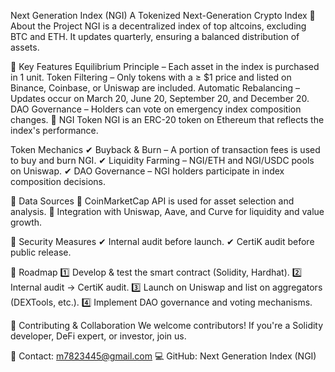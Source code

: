Next Generation Index (NGI)
A Tokenized Next-Generation Crypto Index
🔹 About the Project
NGI is a decentralized index of top altcoins, excluding BTC and ETH. It updates quarterly, ensuring a balanced distribution of assets.

🔹 Key Features
Equilibrium Principle – Each asset in the index is purchased in 1 unit.
Token Filtering – Only tokens with a ≥ $1 price and listed on Binance, Coinbase, or Uniswap are included.
Automatic Rebalancing – Updates occur on March 20, June 20, September 20, and December 20.
DAO Governance – Holders can vote on emergency index composition changes.
🔹 NGI Token
NGI is an ERC-20 token on Ethereum that reflects the index's performance.

Token Mechanics
✔ Buyback & Burn – A portion of transaction fees is used to buy and burn NGI.
✔ Liquidity Farming – NGI/ETH and NGI/USDC pools on Uniswap.
✔ DAO Governance – NGI holders participate in index composition decisions.

🔹 Data Sources
🔹 CoinMarketCap API is used for asset selection and analysis.
🔹 Integration with Uniswap, Aave, and Curve for liquidity and value growth.

🔹 Security Measures
✔ Internal audit before launch.
✔ CertiK audit before public release.

🔹 Roadmap
1️⃣ Develop & test the smart contract (Solidity, Hardhat).
2️⃣ Internal audit → CertiK audit.
3️⃣ Launch on Uniswap and list on aggregators (DEXTools, etc.).
4️⃣ Implement DAO governance and voting mechanisms.

🔹 Contributing & Collaboration
We welcome contributors! If you're a Solidity developer, DeFi expert, or investor, join us.

📩 Contact: m7823445@gmail.com
💻 GitHub: Next Generation Index (NGI)
